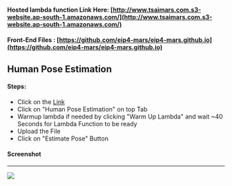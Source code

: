 #### Hosted lambda function Link Here: [http://www.tsaimars.com.s3-website.ap-south-1.amazonaws.com/](http://www.tsaimars.com.s3-website.ap-south-1.amazonaws.com/)
#### Front-End Files : [https://github.com/eip4-mars/eip4-mars.github.io](https://github.com/eip4-mars/eip4-mars.github.io)

## Human Pose Estimation

#### Steps:
- Click on the [Link](http://www.tsaimars.com.s3-website.ap-south-1.amazonaws.com/)
- Click on "Human Pose Estimation" on top Tab
- Warmup lambda if needed by clicking "Warm Up Lambda" and wait ~40 Seconds for Lambda Function to be ready
- Upload the File
- Click on "Estimate Pose" Button

#### Screenshot
---------
![](https://github.com/eip4-mars/EIP4P2/blob/master/Session5/hpe_UI.jpg)
